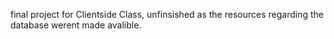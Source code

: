 final project for Clientside Class, unfinsished as the resources regarding the database werent made avalible.
